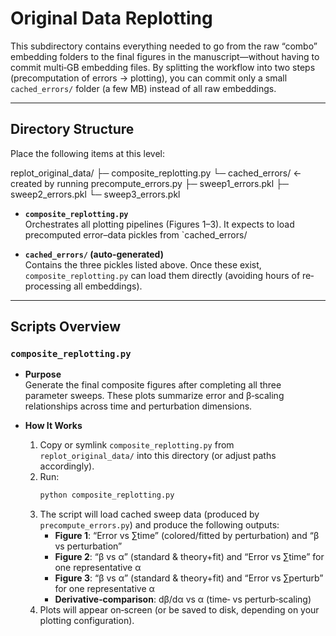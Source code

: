 # Original Data Replotting

This subdirectory contains everything needed to go from the raw “combo” embedding folders to the final figures in the manuscript—without having to commit multi‐GB embedding files. By splitting the workflow into two steps (precomputation of errors → plotting), you can commit only a small `cached_errors/` folder (a few MB) instead of all raw embeddings.

---

## Directory Structure

Place the following items at this level:

replot_original_data/
├─ composite_replotting.py
└─ cached_errors/ ← created by running precompute_errors.py
    ├─ sweep1_errors.pkl
    ├─ sweep2_errors.pkl
    └─ sweep3_errors.pkl

- **`composite_replotting.py`**  
  Orchestrates all plotting pipelines (Figures 1–3). It expects to load precomputed error–data pickles from `cached_errors/

- **`cached_errors/` (auto‐generated)**  
  Contains the three pickles listed above. Once these exist, `composite_replotting.py` can load them directly (avoiding hours of re‐processing all embeddings).

---

## Scripts Overview

### `composite_replotting.py`

- **Purpose**  
  Generate the final composite figures after completing all three parameter sweeps. These plots summarize error and β‐scaling relationships across time and perturbation dimensions.

- **How It Works**  
  1. Copy or symlink `composite_replotting.py` from `replot_original_data/` into this directory (or adjust paths accordingly).  
  2. Run:
     ```bash
     python composite_replotting.py
     ```  
  3. The script will load cached sweep data (produced by `precompute_errors.py`) and produce the following outputs:  
     - **Figure 1**: “Error vs ∑time” (colored/fitted by perturbation) and “β vs perturbation”  
     - **Figure 2**: “β vs α” (standard & theory+fit) and “Error vs ∑time” for one representative α  
     - **Figure 3**: “β vs α” (standard & theory+fit) and “Error vs ∑perturb” for one representative α  
     - **Derivative‐comparison**: dβ/dα vs α (time‐ vs perturb‐scaling)  
  4. Plots will appear on‐screen (or be saved to disk, depending on your plotting configuration).


